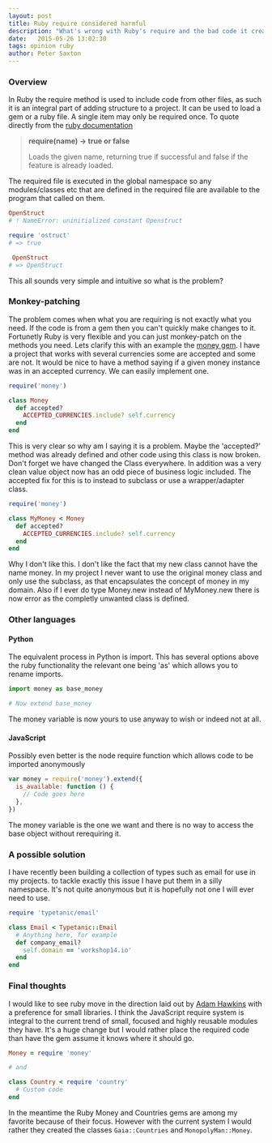 ```yaml
---
layout: post
title: Ruby require considered harmful
description: "What's wrong with Ruby's require and the bad code it creates"
date:   2015-05-26 13:02:30
tags: opinion ruby
author: Peter Saxton
---
```


### Overview

In Ruby the require method is used to include code from other files, as such it is an integral part of adding structure to a project. It can be used to load a gem or a ruby file. A single item may only be required once. To quote directly from the [ruby documentation](http://ruby-doc.org/core-2.2.2/Kernel.html#method-i-require)

> **require(name) → true or false**
>
> Loads the given name, returning true if successful and false if the feature is already loaded.

The required file is executed in the global namespace so any modules/classes etc that are defined in the required file are available to the program that called on them.

~~~rb
OpenStruct
# ! NameError: uninitialized constant Openstruct

require 'ostruct'
# => true

 OpenStruct
# => OpenStruct
~~~

This all sounds very simple and intuitive so what is the problem?

### Monkey-patching

The problem comes when what you are requiring is not exactly what you need. If the code is from a gem then you can't quickly make changes to it. Fortunetly Ruby is very flexible and you can just monkey-patch on the methods you need. Lets clarify this with an example the [money gem](https://github.com/RubyMoney/money). I have a project that works with several currencies some are accepted and some are not. It would be nice to have a method saying if a given money instance was in an accepted currency. We can easily implement one.

~~~rb
require('money')

class Money
  def accepted?
    ACCEPTED_CURRENCIES.include? self.currency
  end
end
~~~

This is very clear so why am I saying it is a problem. Maybe the 'accepted?' method was already defined and other code using this class is now broken. Don't forget we have changed the Class everywhere. In addition was a very clean value object now has an odd piece of business logic included. The accepted fix for this is to instead to subclass or use a wrapper/adapter class.

~~~rb
require('money')

class MyMoney < Money
  def accepted?
    ACCEPTED_CURRENCIES.include? self.currency
  end
end
~~~

Why I don't like this. I don't like the fact that my new class cannot have the name money. In my project I never want to use the original money class and only use the subclass, as that encapsulates the concept of money in my domain. Also if I ever do type Money.new instead of MyMoney.new there is now error as the completly unwanted class is defined.

### Other languages

#### Python

The equivalent process in Python is import. This has several options above the ruby functionality the relevant one being 'as' which allows you to rename imports.

~~~py
import money as base_money

# Now extend base_money
~~~

The money variable is now yours to use anyway to wish or indeed not at all.

#### JavaScript

Possibly even better is the node require function which allows code to be imported anonymously

~~~js
var money = require('money').extend({
  is_available: function () {
    // Code goes here
  },
})
~~~

The money variable is the one we want and there is no way to access the base object without rerequiring it.

### A possible solution

I have recently been building a collection of types such as email for use in my projects. to tackle exactly this issue I have put them in a silly namespace. It's not quite anonymous but it is hopefully not one I will ever need to use.

~~~rb
require 'typetanic/email'

class Email < Typetanic::Email
  # Anything here, for example
  def company_email?
    self.domain == 'workshop14.io'
  end
end
~~~

### Final thoughts

I would like to see ruby move in the direction laid out by [Adam Hawkins](http://hawkins.io/2015/05/the-ruby-community-the-next-version/) with a preference for small libraries. I think the JavaScript require system is integral to the current trend of small, focused and highly reusable modules they have. It's a huge change but I would rather place the required code than have the gem assume it knows where it should go.

~~~rb
Money = require 'money'

# and

class Country < require 'country'
  # Custom code
end
~~~

In the meantime the Ruby Money and Countries gems are among my favorite because of their focus. However with the current system I would rather they created the classes `Gaia::Countries` and `MonopolyMan::Money`.

